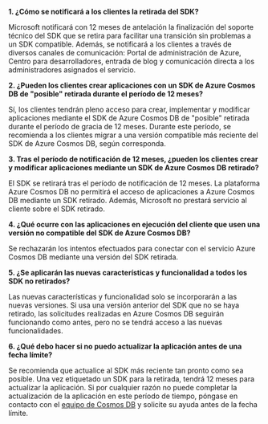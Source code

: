 **1. ¿Cómo se notificará a los clientes la retirada del SDK?**

Microsoft notificará con 12 meses de antelación la finalización del soporte técnico del SDK que se retira para facilitar una transición sin problemas a un SDK compatible. Además, se notificará a los clientes a través de diversos canales de comunicación: Portal de administración de Azure, Centro para desarrolladores, entrada de blog y comunicación directa a los administradores asignados el servicio.

**2. ¿Pueden los clientes crear aplicaciones con un SDK de Azure Cosmos DB de "posible" retirada durante el período de 12 meses?** 

Sí, los clientes tendrán pleno acceso para crear, implementar y modificar aplicaciones mediante el SDK de Azure Cosmos DB de "posible" retirada durante el período de gracia de 12 meses. Durante este período, se recomienda a los clientes migrar a una versión compatible más reciente del SDK de Azure Cosmos DB, según corresponda.

**3. Tras el período de notificación de 12 meses, ¿pueden los clientes crear y modificar aplicaciones mediante un SDK de Azure Cosmos DB retirado?**

El SDK se retirará tras el período de notificación de 12 meses. La plataforma Azure Cosmos DB no permitirá el acceso de aplicaciones a Azure Cosmos DB mediante un SDK retirado. Además, Microsoft no prestará servicio al cliente sobre el SDK retirado.

**4. ¿Qué ocurre con las aplicaciones en ejecución del cliente que usen una versión no compatible del SDK de Azure Cosmos DB?**

Se rechazarán los intentos efectuados para conectar con el servicio Azure Cosmos DB mediante una versión del SDK retirada. 

**5. ¿Se aplicarán las nuevas características y funcionalidad a todos los SDK no retirados?**

Las nuevas características y funcionalidad solo se incorporarán a las nuevas versiones. Si usa una versión anterior del SDK que no se haya retirado, las solicitudes realizadas en Azure Cosmos DB seguirán funcionando como antes, pero no se tendrá acceso a las nuevas funcionalidades.  

**6. ¿Qué debo hacer si no puedo actualizar la aplicación antes de una fecha límite?**

Se recomienda que actualice al SDK más reciente tan pronto como sea posible. Una vez etiquetado un SDK para la retirada, tendrá 12 meses para actualizar la aplicación. Si por cualquier razón no puede completar la actualización de la aplicación en este período de tiempo, póngase en contacto con el [equipo de Cosmos DB](mailto:askcosmosdb@microsoft.com) y solicite su ayuda antes de la fecha límite.

